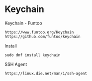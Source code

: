 # Keychain

Keychain - Funtoo  

    https://www.funtoo.org/Keychain   
    https://github.com/funtoo/keychain 

Install  
 
    sudo dnf install keychain

SSH Agent  
   
    https://linux.die.net/man/1/ssh-agent 